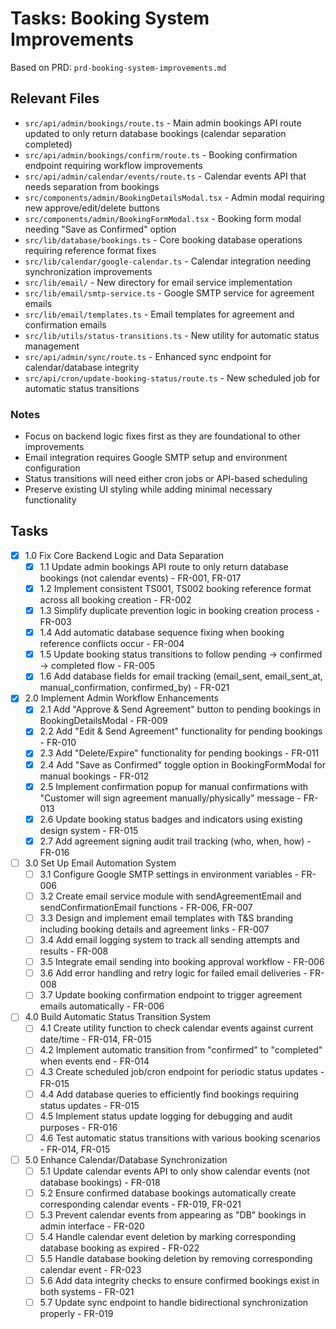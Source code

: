 # Tasks: Booking System Improvements

Based on PRD: `prd-booking-system-improvements.md`

## Relevant Files

- `src/api/admin/bookings/route.ts` - Main admin bookings API route updated to only return database bookings (calendar separation completed)
- `src/api/admin/bookings/confirm/route.ts` - Booking confirmation endpoint requiring workflow improvements
- `src/api/admin/calendar/events/route.ts` - Calendar events API that needs separation from bookings
- `src/components/admin/BookingDetailsModal.tsx` - Admin modal requiring new approve/edit/delete buttons
- `src/components/admin/BookingFormModal.tsx` - Booking form modal needing "Save as Confirmed" option
- `src/lib/database/bookings.ts` - Core booking database operations requiring reference format fixes
- `src/lib/calendar/google-calendar.ts` - Calendar integration needing synchronization improvements
- `src/lib/email/` - New directory for email service implementation
- `src/lib/email/smtp-service.ts` - Google SMTP service for agreement emails
- `src/lib/email/templates.ts` - Email templates for agreement and confirmation emails
- `src/lib/utils/status-transitions.ts` - New utility for automatic status management
- `src/api/admin/sync/route.ts` - Enhanced sync endpoint for calendar/database integrity
- `src/api/cron/update-booking-status/route.ts` - New scheduled job for automatic status transitions

### Notes

- Focus on backend logic fixes first as they are foundational to other improvements
- Email integration requires Google SMTP setup and environment configuration
- Status transitions will need either cron jobs or API-based scheduling
- Preserve existing UI styling while adding minimal necessary functionality

## Tasks

- [x] 1.0 Fix Core Backend Logic and Data Separation
  - [x] 1.1 Update admin bookings API route to only return database bookings (not calendar events) - FR-001, FR-017
  - [x] 1.2 Implement consistent TS001, TS002 booking reference format across all booking creation - FR-002
  - [x] 1.3 Simplify duplicate prevention logic in booking creation process - FR-003
  - [x] 1.4 Add automatic database sequence fixing when booking reference conflicts occur - FR-004
  - [x] 1.5 Update booking status transitions to follow pending → confirmed → completed flow - FR-005
  - [x] 1.6 Add database fields for email tracking (email_sent, email_sent_at, manual_confirmation, confirmed_by) - FR-021

- [x] 2.0 Implement Admin Workflow Enhancements
  - [x] 2.1 Add "Approve & Send Agreement" button to pending bookings in BookingDetailsModal - FR-009
  - [x] 2.2 Add "Edit & Send Agreement" functionality for pending bookings - FR-010
  - [x] 2.3 Add "Delete/Expire" functionality for pending bookings - FR-011
  - [x] 2.4 Add "Save as Confirmed" toggle option in BookingFormModal for manual bookings - FR-012
  - [x] 2.5 Implement confirmation popup for manual confirmations with "Customer will sign agreement manually/physically" message - FR-013
  - [x] 2.6 Update booking status badges and indicators using existing design system - FR-015
  - [x] 2.7 Add agreement signing audit trail tracking (who, when, how) - FR-016

- [ ] 3.0 Set Up Email Automation System
  - [ ] 3.1 Configure Google SMTP settings in environment variables - FR-006
  - [ ] 3.2 Create email service module with sendAgreementEmail and sendConfirmationEmail functions - FR-006, FR-007
  - [ ] 3.3 Design and implement email templates with T&S branding including booking details and agreement links - FR-007
  - [ ] 3.4 Add email logging system to track all sending attempts and results - FR-008
  - [ ] 3.5 Integrate email sending into booking approval workflow - FR-006
  - [ ] 3.6 Add error handling and retry logic for failed email deliveries - FR-008
  - [ ] 3.7 Update booking confirmation endpoint to trigger agreement emails automatically - FR-006

- [ ] 4.0 Build Automatic Status Transition System
  - [ ] 4.1 Create utility function to check calendar events against current date/time - FR-014, FR-015
  - [ ] 4.2 Implement automatic transition from "confirmed" to "completed" when events end - FR-014
  - [ ] 4.3 Create scheduled job/cron endpoint for periodic status updates - FR-015
  - [ ] 4.4 Add database queries to efficiently find bookings requiring status updates - FR-015
  - [ ] 4.5 Implement status update logging for debugging and audit purposes - FR-016
  - [ ] 4.6 Test automatic status transitions with various booking scenarios - FR-014, FR-015

- [ ] 5.0 Enhance Calendar/Database Synchronization
  - [ ] 5.1 Update calendar events API to only show calendar events (not database bookings) - FR-018
  - [ ] 5.2 Ensure confirmed database bookings automatically create corresponding calendar events - FR-019, FR-021
  - [ ] 5.3 Prevent calendar events from appearing as "DB" bookings in admin interface - FR-020
  - [ ] 5.4 Handle calendar event deletion by marking corresponding database booking as expired - FR-022
  - [ ] 5.5 Handle database booking deletion by removing corresponding calendar event - FR-023
  - [ ] 5.6 Add data integrity checks to ensure confirmed bookings exist in both systems - FR-021
  - [ ] 5.7 Update sync endpoint to handle bidirectional synchronization properly - FR-019